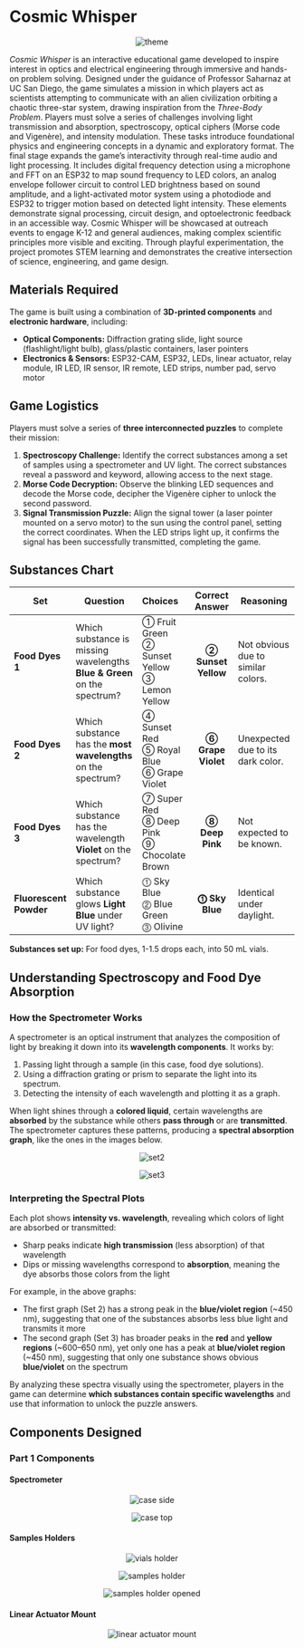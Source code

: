 # Cosmic Whisper

<p align="center">
  <img src="images/Cosmic Whisper.png" alt="theme">
</p>

_Cosmic Whisper_ is an interactive educational game developed to inspire interest in optics and electrical engineering through immersive and hands-on problem solving. Designed under the guidance of Professor Saharnaz at UC San Diego, the game simulates a mission in which players act as scientists attempting to communicate with an alien civilization orbiting a chaotic three-star system, drawing inspiration from the _Three-Body Problem_. Players must solve a series of challenges involving light transmission and absorption, spectroscopy, optical ciphers (Morse code and Vigenère), and intensity modulation. These tasks introduce foundational physics and engineering concepts in a dynamic and exploratory format.
The final stage expands the game’s interactivity through real-time audio and light processing. It includes digital frequency detection using a microphone and FFT on an ESP32 to map sound frequency to LED colors, an analog envelope follower circuit to control LED brightness based on sound amplitude, and a light-activated motor system using a photodiode and ESP32 to trigger motion based on detected light intensity. These elements demonstrate signal processing, circuit design, and optoelectronic feedback in an accessible way.
Cosmic Whisper will be showcased at outreach events to engage K-12 and general audiences, making complex scientific principles more visible and exciting. Through playful experimentation, the project promotes STEM learning and demonstrates the creative intersection of science, engineering, and game design.

## Materials Required
The game is built using a combination of **3D-printed components** and **electronic hardware**, including:
- **Optical Components:** Diffraction grating slide, light source (flashlight/light bulb), glass/plastic containers, laser pointers
- **Electronics & Sensors:** ESP32-CAM, ESP32, LEDs, linear actuator, relay module, IR LED, IR sensor, IR remote, LED strips, number pad, servo motor

## Game Logistics
Players must solve a series of **three interconnected puzzles** to complete their mission:

1. **Spectroscopy Challenge:** Identify the correct substances among a set of samples using a spectrometer and UV light. The correct substances reveal a password and keyword, allowing access to the next stage.
2. **Morse Code Decryption:** Observe the blinking LED sequences and decode the Morse code, decipher the Vigenère cipher to unlock the second password.
3. **Signal Transmission Puzzle:** Align the signal tower (a laser pointer mounted on a servo motor) to the sun using the control panel, setting the correct coordinates. When the LED strips light up, it confirms the signal has been successfully transmitted, completing the game.

## Substances Chart
| Set | Question | Choices | Correct Answer | Reasoning |
|----------|----------|:----------|:----------:|----------|
| **Food Dyes 1** | Which substance is missing wavelengths **Blue & Green** on the spectrum? | ➀ Fruit Green<br>➁ Sunset Yellow<br>➂ Lemon Yellow | **➁ Sunset Yellow** | Not obvious due to similar colors.|
| **Food Dyes 2** | Which substance has the **most wavelengths** on the spectrum? | ➃ Sunset Red<br>➄ Royal Blue<br>➅ Grape Violet | **➅ Grape Violet** | Unexpected due to its dark color. |
| **Food Dyes 3** | Which substance has the wavelength **Violet** on the spectrum? | ➆ Super Red<br>➇ Deep Pink<br>➈ Chocolate Brown | **➇ Deep Pink** | Not expected to be known. |
| **Fluorescent Powder** | Which substance glows **Light Blue** under UV light? | ⓵ Sky Blue<br>⓶ Blue Green<br>⓷ Olivine | **⓵ Sky Blue** | Identical under daylight. |

**Substances set up:** For food dyes, 1-1.5 drops each, into 50 mL vials.

## Understanding Spectroscopy and Food Dye Absorption
### How the Spectrometer Works
A spectrometer is an optical instrument that analyzes the composition of light by breaking it down into its **wavelength components**. It works by:
1. Passing light through a sample (in this case, food dye solutions).
2. Using a diffraction grating or prism to separate the light into its spectrum.
3. Detecting the intensity of each wavelength and plotting it as a graph.

When light shines through a **colored liquid**, certain wavelengths are **absorbed** by the substance while others **pass through** or are **transmitted**. The spectrometer captures these patterns, producing a **spectral absorption graph**, like the ones in the images below.

<p align="center">
  <img src="images/set2.png" alt="set2">
</p>

<p align="center">
  <img src="images/set3.png" alt="set3">
</p>

### Interpreting the Spectral Plots
Each plot shows **intensity vs. wavelength**, revealing which colors of light are absorbed or transmitted:
- Sharp peaks indicate **high transmission** (less absorption) of that wavelength
- Dips or missing wavelengths correspond to **absorption**, meaning the dye absorbs those colors from the light

For example, in the above graphs: 
- The first graph (Set 2) has a strong peak in the **blue/violet region** (~450 nm), suggesting that one of the substances absorbs less blue light and transmits it more
- The second graph (Set 3) has broader peaks in the **red** and **yellow regions** (~600–650 nm), yet only one has a peak at **blue/violet region** (~450 nm), suggesting that only one substance shows obvious **blue/violet** on the spectrum

By analyzing these spectra visually using the spectrometer, players in the game can determine **which substances contain specific wavelengths** and use that information to unlock the puzzle answers.

## Components Designed
### Part 1 Components
#### Spectrometer
<p align="center">
  <img src="images/case_side.png" alt="case side">
</p>
<p align="center">
  <img src="images/case_top.png" alt="case top">
</p>

#### Samples Holders
<p align="center">
  <img src="images/vials_holder.png" alt="vials holder">
</p>
<p align="center">
  <img src="images/samples_holder.png" alt="samples holder">
</p>
<p align="center">
  <img src="images/samples_holder_opened.png" alt="samples holder opened">
</p>

#### Linear Actuator Mount
<p align="center">
  <img src="images/linear_actuator_mount.png" alt="linear actuator mount">
</p>

####
